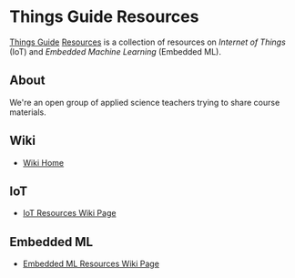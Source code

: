 # Things Guide Resources
[Things Guide](https://things.guide/) [Resources](https://github.com/things-guide/things-guide-resources) is a collection of resources on *Internet of Things* (IoT) and *Embedded Machine Learning* (Embedded ML).

## About
We're an open group of applied science teachers trying to share course materials.

## Wiki
- [Wiki Home](./../../wiki/)

## IoT
- [IoT Resources Wiki Page](./../../wiki/IoT)

## Embedded ML
- [Embedded ML Resources Wiki Page](./../../wiki/Embedded-ML)

